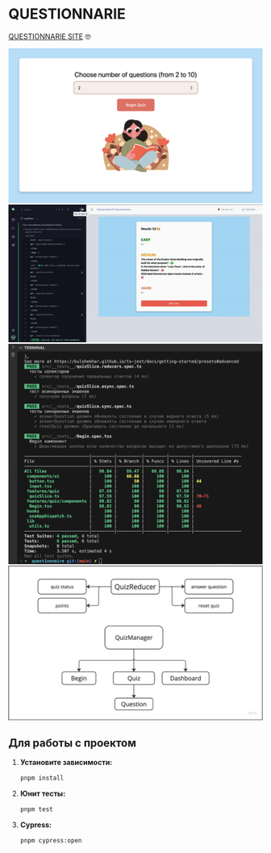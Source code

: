 # QUESTIONNARIE

[QUESTIONNARIE SITE](larannma.github.io/questionnaire/) 
🤓

![Begin](public/Begin.png)
![e2e](public/e2e.gif)
![jest](public/jest.png)
![Shema](public/shema.jpeg)

## Для работы с проектом

1. **Установите зависимости:**

   ```bash
   pnpm install

2. **Юнит тесты:**

   ```bash
   pnpm test

2. **Cypress:**

   ```bash
   pnpm cypress:open

   